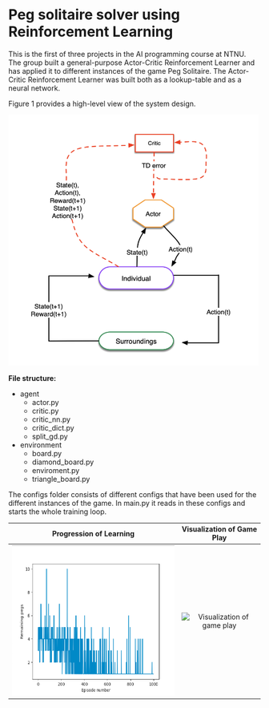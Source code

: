 # Peg solitaire solver using Reinforcement Learning

This is the first of three projects in the AI programming course at NTNU. The group built a general-purpose Actor-Critic Reinforcement Learner and has applied it to different instances of the game Peg Solitaire. The Actor-Critic Reinforcement Learner was built both as a lookup-table and as a neural network.

Figure 1 provides a high-level view of the system design.

<img src=images/td.png width="500" height="500">

**File structure:**

- agent
  - actor.py
  - critic.py
  - critic_nn.py
  - critic_dict.py
  - split_gd.py
- environment
  - board.py
  - diamond_board.py
  - enviroment.py
  - triangle_board.py

The configs folder consists of different configs that have been used for the different instances of the game. In main.py it reads in these configs
and starts the whole training loop.

|                Progression of Learning                 |                                Visualization of Game Play                                 |
| :----------------------------------------------------: | :---------------------------------------------------------------------------------------: |
| <img src=images/learning.png width="475" height="300"> | ![Visualization of game play](https://media.giphy.com/media/2exV3fa4z82ytv9pCf/giphy.gif) |
